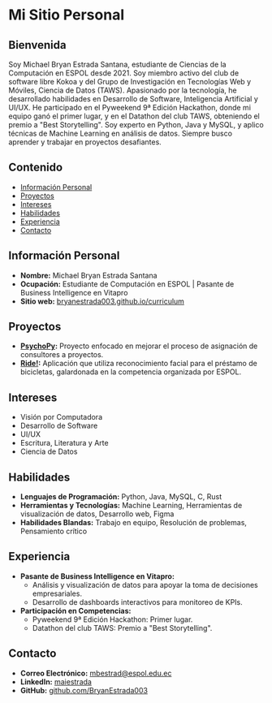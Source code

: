 # Mi Sitio Personal

## Bienvenida
Soy Michael Bryan Estrada Santana, estudiante de Ciencias de la Computación en ESPOL desde 2021. Soy miembro activo del club de software libre Kokoa y del Grupo de Investigación en Tecnologías Web y Móviles, Ciencia de Datos (TAWS). Apasionado por la tecnología, he desarrollado habilidades en Desarrollo de Software, Inteligencia Artificial y UI/UX. He participado en el Pyweekend 9ª Edición Hackathon, donde mi equipo ganó el primer lugar, y en el Datathon del club TAWS, obteniendo el premio a "Best Storytelling". Soy experto en Python, Java y MySQL, y aplico técnicas de Machine Learning en análisis de datos. Siempre busco aprender y trabajar en proyectos desafiantes.

## Contenido
* [Información Personal](#información-personal)
* [Proyectos](#proyectos)
* [Intereses](#intereses)
* [Habilidades](#habilidades)
* [Experiencia](#experiencia)
* [Contacto](#contacto)

## Información Personal
* **Nombre:** Michael Bryan Estrada Santana
* **Ocupación:**
  Estudiante de Computación en ESPOL | Pasante de Business Intelligence en Vitapro
* **Sitio web:** [bryanestrada003.github.io/curriculum](https://bryanestrada003.github.io/curriculum/)

## Proyectos
* **[PsychoPy](https://github.com/BryanEstrada003/PsychoPy-Project.git):** Proyecto enfocado en mejorar el proceso de asignación de consultores a proyectos.
* **[Ride!](https://www.espol.edu.ec/es/noticias/ride-app-que-plantea-el-uso-de-reconocimiento-facial-para-prestamo-de-bicicletas-gana):** Aplicación que utiliza reconocimiento facial para el préstamo de bicicletas, galardonada en la competencia organizada por ESPOL.

## Intereses
* Visión por Computadora
* Desarrollo de Software
* UI/UX
* Escritura, Literatura y Arte
* Ciencia de Datos

## Habilidades
* **Lenguajes de Programación:** Python, Java, MySQL, C, Rust
* **Herramientas y Tecnologías:** Machine Learning, Herramientas de visualización de datos, Desarrollo web, Figma
* **Habilidades Blandas:** Trabajo en equipo, Resolución de problemas, Pensamiento crítico

## Experiencia
* **Pasante de Business Intelligence en Vitapro:**
  - Análisis y visualización de datos para apoyar la toma de decisiones empresariales.
  - Desarrollo de dashboards interactivos para monitoreo de KPIs.
* **Participación en Competencias:**
  - Pyweekend 9ª Edición Hackathon: Primer lugar.
  - Datathon del club TAWS: Premio a "Best Storytelling".

## Contacto
* **Correo Electrónico:** [mbestrad@espol.edu.ec](mailto:mbestrad@espol.edu.ec)
* **LinkedIn:** [maiestrada](https://www.linkedin.com/in/maiestrada/)
* **GitHub:** [github.com/BryanEstrada003](https://github.com/BryanEstrada003)
